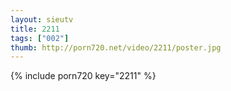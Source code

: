 ```yaml
--- 
layout: sieutv
title: 2211
tags: ["002"]
thumb: http://porn720.net/video/2211/poster.jpg
---
```

{% include porn720 key="2211" %} 
